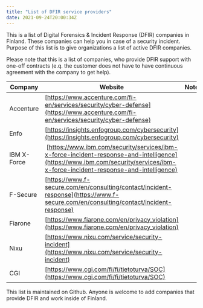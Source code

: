 ```yaml
---
title: "List of DFIR service providers"
date: 2021-09-24T20:00:34Z
---
```


This is a list of Digital Forensics & Incident Response (DFIR) companies in Finland. These companies can help you in case of a security incident. Purpose of this list is to give organizations a list of active DFIR companies. 

Please note that this is a list of companies, who provide DFIR support with one-off contracts (e.q. the customer does not have to have continuous agreement with the company to get help).

| Company | Website | Notes |
|---|---|---|
| Accenture | [https://www.accenture.com/fi-en/services/security/cyber-defense](https://www.accenture.com/fi-en/services/security/cyber-defense) |
| Enfo | [https://insights.enfogroup.com/cybersecurity](https://insights.enfogroup.com/cybersecurity)
| IBM X-Force | [https://www.ibm.com/security/services/ibm-x-force-incident-response-and-intelligence](https://www.ibm.com/security/services/ibm-x-force-incident-response-and-intelligence)
| F-Secure | [https://www.f-secure.com/en/consulting/contact/incident-response](https://www.f-secure.com/en/consulting/contact/incident-response) |
| Fiarone | [https://www.fiarone.com/en/privacy_violation](https://www.fiarone.com/en/privacy_violation)
| Nixu |[https://www.nixu.com/service/security-incident](https://www.nixu.com/service/security-incident) |
| CGI |[https://www.cgi.com/fi/fi/tietoturva/SOC](https://www.cgi.com/fi/fi/tietoturva/SOC) |
This list is maintained on Github. Anyone is welcome to add companies that provide DFIR and work inside of Finland.
